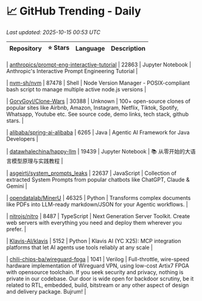 # 📈 GitHub Trending - Daily

_Last updated: 2025-10-15 00:53 UTC_

| Repository | ⭐ Stars | Language | Description |
|------------|--------:|----------|-------------|

| [anthropics/prompt-eng-interactive-tutorial](https://github.com/anthropics/prompt-eng-interactive-tutorial) | 22863 | Jupyter Notebook | Anthropic's Interactive Prompt Engineering Tutorial |

| [nvm-sh/nvm](https://github.com/nvm-sh/nvm) | 87478 | Shell | Node Version Manager - POSIX-compliant bash script to manage multiple active node.js versions |

| [GorvGoyl/Clone-Wars](https://github.com/GorvGoyl/Clone-Wars) | 30388 | Unknown | 100+ open-source clones of popular sites like Airbnb, Amazon, Instagram, Netflix, Tiktok, Spotify, Whatsapp, Youtube etc. See source code, demo links, tech stack, github stars. |

| [alibaba/spring-ai-alibaba](https://github.com/alibaba/spring-ai-alibaba) | 6265 | Java | Agentic AI Framework for Java Developers |

| [datawhalechina/happy-llm](https://github.com/datawhalechina/happy-llm) | 19439 | Jupyter Notebook | 📚 从零开始的大语言模型原理与实践教程 |

| [asgeirtj/system_prompts_leaks](https://github.com/asgeirtj/system_prompts_leaks) | 22637 | JavaScript | Collection of extracted System Prompts from popular chatbots like ChatGPT, Claude & Gemini |

| [opendatalab/MinerU](https://github.com/opendatalab/MinerU) | 46325 | Python | Transforms complex documents like PDFs into LLM-ready markdown/JSON for your Agentic workflows. |

| [nitrojs/nitro](https://github.com/nitrojs/nitro) | 8487 | TypeScript | Next Generation Server Toolkit. Create web servers with everything you need and deploy them wherever you prefer. |

| [Klavis-AI/klavis](https://github.com/Klavis-AI/klavis) | 5152 | Python | Klavis AI (YC X25): MCP integration platforms that let AI agents use tools reliably at any scale |

| [chili-chips-ba/wireguard-fpga](https://github.com/chili-chips-ba/wireguard-fpga) | 1041 | Verilog | Full-throttle, wire-speed hardware implementation of Wireguard VPN, using low-cost Artix7 FPGA with opensource toolchain. If you seek security and privacy, nothing is private in our codebase. Our door is wide open for backdoor scrutiny, be it related to RTL, embedded, build, bitstream or any other aspect of design and delivery package. Bujrum! |

